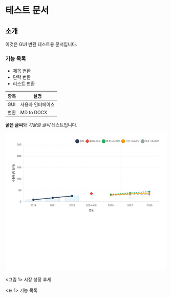 # 테스트 문서

## 소개
이것은 GUI 변환 테스트용 문서입니다.

### 기능 목록
- 제목 변환
- 단락 변환  
- 리스트 변환

| 항목 | 설명 |
|------|------|
| GUI | 사용자 인터페이스 |
| 변환 | MD to DOCX |

**굵은 글씨**와 *기울임 글씨* 테스트입니다.

![차트 예시](images/market_growth_line.png)

<그림 1> 시장 성장 추세

<표 1> 기능 목록